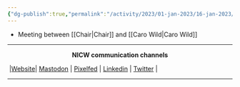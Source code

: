 ```yaml
---
{"dg-publish":true,"permalink":"/activity/2023/01-jan-2023/16-jan-2023/"}
---
```



- Meeting between [[Chair\|Chair]] and [[Caro Wild\|Caro Wild]]

***
<p style="text-align: center;font-weight:bold";>NICW communication channels</p>

󠁧 |[Website](https://nationalinfrastructurecommission.wales)| [Mastodon](https://toot.wales/@NICW) | [Pixelfed](https://pix.toot.wales/NICW) | [Linkedin](https://www.linkedin.com/company/26268509/) | [Twitter](https://twitter.com/InfraCommCymru) |
***


